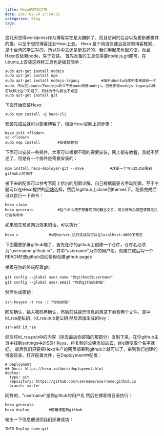 ```yaml
---
title: Hexo的建站之旅
date: 2017-02-14 17:54:35
categories: Blog
tags: 
---
```

 这几天觉得wordpress作为博客实在是太臃肿了，而且访问的后台以及更新都极其的慢，以至于想把博客迁到Hexo上去。
Hexo 是个简洁快速且高效的博客框架，是个台湾的学生写的，所以对中文还是挺友好的，我们用起来也很方便，而且Hexo仅依赖node，易于安装。
首先准备的工具仅需要node.js,git即可，在ubuntu上安装这两样工具也是极其简单：
<!--more-->
```
sudo apt-get install nodejs
sudo apt-get install npm	
sudo apt-get install nodejs-legacy 			#由于ubuntu仓库中本来就有一个node，所以在ubuntu下nodejs命令不是node而是nodejs，但是安装nodejs-legacy后就可以解决这个问题了，具体为什么我也不知道
sudo apt-get install git
```
下面开始安装Hexo:
```
sudo npm install -g hexo-cli
```
安装完成后就可以部署博客了，根据Hexo官网上的步骤：
```
hexo init <floder>
cd <floder>
sudo nmp install		#安装依赖包
```
下面可以安装一些插件，大家可以根据不同的需要安装，网上都有教程，我就不赘述了，但是有一个插件是需要安装的：
```
npm install hexo-deployer-git --save 			#这是一个可以自动部署到github上的插件
```
接下来的配置可以参考官网上给出的配置详解，自己根据需要去手动配置，至于主题可以在Hexo提供的[网站](https://hexo.io/themes/)选择，然后从github上clone到themes下。配置完成后可以执行一下命令：
```
hexo clean
hexo generate 			#这个命令用于部署网页的静态文件，每次修改后都应该首先执行这条命令
```
如果想先预览网页效果的话，可以执行：
```
hexo s				#s即server,执行完成后可以在localhost:4000下预览
```

下面需要部署github端了，首先在你的github上创建一个仓库，仓库名必须为"username.github.io"，其中"username"为你的用户名，创建完成后写一个README使github自动帮你创建github pages

接着在你的终端配置git:
```
git config --global user.name "你github的username"
git config --global user.email "你的github邮箱"
```

然后生成密钥：
```
ssh-keygen -t rsa -C "你的邮箱"
```
回车确认，输入密码再确认，然后前往提示信息的目录下会有两个文件，其中id_rsa是私钥，id_rsa.pub是公钥
然后添加生成的key：
```
ssh-add id_rsa
```
然后将id_rsa.pub中的内容（除去最后你邮箱的那部分）复制下来，在你github主页中找到settings中的SSH Keys，将复制的公钥添加进去，title随便取个名字就好。
最后我们只要把Hexo生产的网页部署到github上就可以了，来到我们创建的博客目录，打开配置文件，在Deployment中配置：
```
# Deployment
## Docs: https://hexo.io/docs/deployment.html
deploy: 
  type: git
  repository: https://github.com/username/username.github.io
  branch: master
```
同样的，"username"是你github的用户名
然后在博客根目录执行：
```
hexo generate 
hexo deploy			#部署博客到github
```
输出一下信息便说明我们部署成功：
```
INFO Deploy done:git
```
